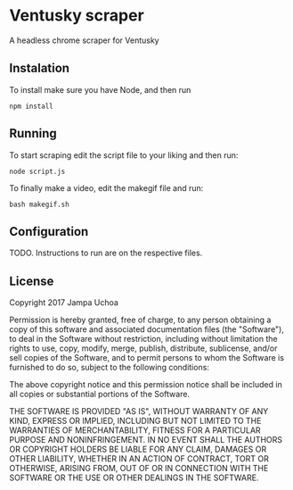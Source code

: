 # Ventusky scraper

A headless chrome scraper for Ventusky

## Instalation

To install make sure you have Node, and then run
```
npm install
```

## Running

To start scraping edit the script file to your liking and then run:

```
node script.js
```

To finally make a video, edit the makegif file and run:

```
bash makegif.sh
```

## Configuration

TODO. Instructions to run are on the respective files.


## License

Copyright 2017 Jampa Uchoa

Permission is hereby granted, free of charge, to any person obtaining a copy of this software and associated documentation files (the "Software"), to deal in the Software without restriction, including without limitation the rights to use, copy, modify, merge, publish, distribute, sublicense, and/or sell copies of the Software, and to permit persons to whom the Software is furnished to do so, subject to the following conditions:

The above copyright notice and this permission notice shall be included in all copies or substantial portions of the Software.

THE SOFTWARE IS PROVIDED "AS IS", WITHOUT WARRANTY OF ANY KIND, EXPRESS OR IMPLIED, INCLUDING BUT NOT LIMITED TO THE WARRANTIES OF MERCHANTABILITY, FITNESS FOR A PARTICULAR PURPOSE AND NONINFRINGEMENT. IN NO EVENT SHALL THE AUTHORS OR COPYRIGHT HOLDERS BE LIABLE FOR ANY CLAIM, DAMAGES OR OTHER LIABILITY, WHETHER IN AN ACTION OF CONTRACT, TORT OR OTHERWISE, ARISING FROM, OUT OF OR IN CONNECTION WITH THE SOFTWARE OR THE USE OR OTHER DEALINGS IN THE SOFTWARE.
